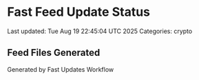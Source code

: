 # Fast Feed Update Status
Last updated: Tue Aug 19 22:45:04 UTC 2025
Categories: crypto

## Feed Files Generated

Generated by Fast Updates Workflow
